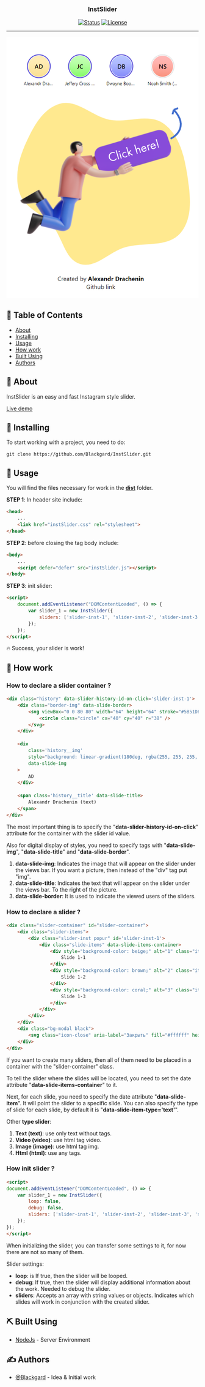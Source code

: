 <h3 align="center">InstSlider</h3>

<div align="center">

[![Status](https://img.shields.io/badge/status-active-success.svg)]()
[![License](https://img.shields.io/badge/license-MIT-blue.svg)](/LICENSE)

---

![Image preview](https://github.com/Blackgard/InstSlider/blob/main/images/preview.png)

</div>

## 📝 Table of Contents

- [About](#about)
- [Installing](#getting_started)
- [Usage](#usage)
- [How work](#how_work)
- [Built Using](#built_using)
- [Authors](#authors)

## 🧐 About <a name = "about"></a>

InstSlider is an easy and fast Instagram style slider.

[Live demo]()

## 🏁 Installing <a name = "getting_started"></a>

To start working with a project, you need to do:

```
git clone https://github.com/Blackgard/InstSlider.git
```

## 🎈 Usage <a name="usage"></a>

You will find the files necessary for work in the <b>[dist](https://github.com/Blackgard/InstSlider/tree/main/dist)</b> folder.

<b>STEP 1</b>: In header site include: 

```html
<head>
    ...
    <link href="instSlider.css" rel="stylesheet">
</head>
```

<b>STEP 2</b>: before closing the tag body include:

```html
<body>
    ...
    <script defer="defer" src="instSlider.js"></script>
</body>
```

<b>STEP 3</b>: init slider:

```html
<script>
    document.addEventListener("DOMContentLoaded", () => { 
        var slider_1 = new InstSlider({
            sliders: ['slider-inst-1', 'slider-inst-2', 'slider-inst-3', 'slider-inst-4'] 
        });
    });
</script>
```

🔥 Success, your slider is work!

## 📖 How work <a name = "how_work"></a>

### How to declare a slider container ?

```html
<div class="history" data-slider-history-id-on-click='slider-inst-1'>
    <div class="border-img" data-slide-border>
        <svg viewBox="0 0 80 80" width="64" height="64" stroke="#5B51D8" stroke-width="3" fill="none">
            <circle class="circle" cx="40" cy="40" r="38" />
        </svg>
    </div>

    <div
        class='history__img' 
        style="background: linear-gradient(180deg, rgba(255, 255, 255, 0.2) 32.81%, rgba(0, 0, 0, 0.02) 100%), linear-gradient(180deg, #FFE8A5 0%, #FFE494 100%);"
        data-slide-img
    >
        AD
    </div>

    <span class='history__title' data-slide-title>
        Alexandr Drachenin (text)
    </span>
</div>
```

The most important thing is to specify the "<b>data-slider-history-id-on-click</b>" attribute for the container with the slider id value.

Also for digital display of styles, you need to specify tags with "<b>data-slide-img</b>", "<b>data-slide-title</b>" and "<b>data-slide-border</b>".

1. <b>data-slide-img</b>: Indicates the image that will appear on the slider under the views bar. If you want a picture, then instead of the "div" tag put "img".
2. <b>data-slide-title</b>: Indicates the text that will appear on the slider under the views bar. To the right of the picture.
3. <b>data-slide-border</b>: It is used to indicate the viewed users of the sliders.

### How to declare a slider ?

```html
<div class="slider-container" id="slider-container">
    <div class="slider-items">
        <div class="slider-inst popur" id='slider-inst-1'>
            <div class="slide-items" data-slide-items-container>
                <div style="background-color: beige;" alt="1" class="item text big" data-slide-item data-slide-item-type="text">
                    Slide 1-1
                </div>
                <div style="background-color: brown;" alt="2" class="item text big white" data-slide-item data-slide-item-type="text">
                    Slide 1-2
                </div>
                <div style="background-color: coral;" alt="3" class="item text big" data-slide-item data-slide-item-type="text">
                    Slide 1-3
                </div>
            </div>
        </div>
    </div>
    <div class="bg-modal black">
        <svg class="icon-close" aria-label="Закрыть" fill="#ffffff" height="24" role="img"></svg>
    </div>
</div>
```

If you want to create many sliders, then all of them need to be placed in a container with the "slider-container" class.

To tell the slider where the slides will be located, you need to set the date attribute "<b>data-slide-items-container</b>" to it.

Next, for each slide, you need to specify the date attribute "<b>data-slide-item</b>". It will point the slider to a specific slide.
You can also specify the type of slide for each slide, by default it is "<b>data-slide-item-type='text'</b>".

Other <b>type slider</b>:

1. <b>Text (text)</b>: use only text without tags.
2. <b>Video (video)</b>: use html tag video.
3. <b>Image (image)</b>: use html tag img.
4. <b>Html (html)</b>: use any tags.

### How init slider ?

```html
<script>
document.addEventListener("DOMContentLoaded", () => { 
    var slider_1 = new InstSlider({ 
        loop: false, 
        debug: false, 
        sliders: ['slider-inst-1', 'slider-inst-2', 'slider-inst-3', 'slider-inst-4'] 
    });
});
</script>
```

When initializing the slider, you can transfer some settings to it, for now there are not so many of them.

Slider settings:

- <b>loop</b>: is If true, then the slider will be looped.
- <b>debug</b>: If true, then the slider will display additional information about the work. Needed to debug the slider.
- <b>sliders</b>: Accepts an array with string values ​​or objects. Indicates which slides will work in conjunction with the created slider.

## ⛏️ Built Using <a name = "built_using"></a>

- [NodeJs](https://nodejs.org/en/) - Server Environment

## ✍️ Authors <a name = "authors"></a>

- [@Blackgard](https://github.com/Blackgard) - Idea & Initial work
